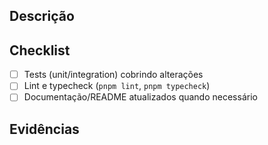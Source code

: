 ## Descrição

<!-- Resuma as mudanças principais deste PR -->

## Checklist

- [ ] Tests (unit/integration) cobrindo alterações
- [ ] Lint e typecheck (`pnpm lint`, `pnpm typecheck`)
- [ ] Documentação/README atualizados quando necessário

## Evidências

<!-- Links para prints, logs ou tarefas relacionadas -->
